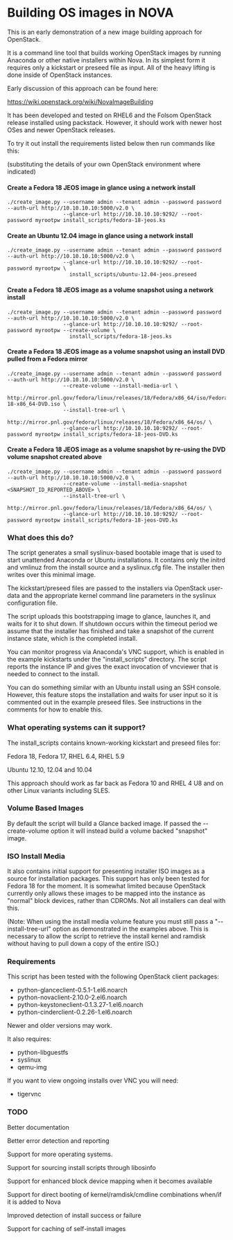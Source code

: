 Building OS images in NOVA
==========================

This is an early demonstration of a new image building approach for OpenStack.

It is a command line tool that builds working OpenStack images by
running Anaconda or other native installers within Nova.  In its simplest form 
it requires only a kickstart or preseed file as input.  All of the heavy lifting
is done inside of OpenStack instances.

Early discussion of this approach can be found here:

https://wiki.openstack.org/wiki/NovaImageBuilding

It has been developed and tested on RHEL6 and the Folsom OpenStack release installed
using packstack.  However, it should work with newer host OSes and newer OpenStack releases.

To try it out install the requirements listed below then run commands like this:

(substituting the details of your own OpenStack environment where indicated)


#### Create a Fedora 18 JEOS image in glance using a network install

    ./create_image.py --username admin --tenant admin --password password --auth-url http://10.10.10.10:5000/v2.0 \
                      --glance-url http://10.10.10.10:9292/ --root-password myrootpw install_scripts/fedora-18-jeos.ks

#### Create an Ubuntu 12.04 image in glance using a network install

    ./create_image.py --username admin --tenant admin --password password --auth-url http://10.10.10.10:5000/v2.0 \
                      --glance-url http://10.10.10.10:9292/ --root-password myrootpw \
                        install_scripts/ubuntu-12.04-jeos.preseed

#### Create a Fedora 18 JEOS image as a volume snapshot using a network install

    ./create_image.py --username admin --tenant admin --password password --auth-url http://10.10.10.10:5000/v2.0 \
                      --glance-url http://10.10.10.10:9292/ --root-password myrootpw --create-volume \
                        install_scripts/fedora-18-jeos.ks

#### Create a Fedora 18 JEOS image as a volume snapshot using an install DVD pulled from a Fedora mirror

    ./create_image.py --username admin --tenant admin --password password --auth-url http://10.10.10.10:5000/v2.0 \
                      --create-volume --install-media-url \
                        http://mirror.pnl.gov/fedora/linux/releases/18/Fedora/x86_64/iso/Fedora-18-x86_64-DVD.iso \
                      --install-tree-url \
                        http://mirror.pnl.gov/fedora/linux/releases/18/Fedora/x86_64/os/ \
                      --glance-url http://10.10.10.10:9292/ --root-password myrootpw install_scripts/fedora-18-jeos-DVD.ks

#### Create a Fedora 18 JEOS image as a volume snapshot by re-using the DVD volume snapshot created above

    ./create_image.py --username admin --tenant admin --password password --auth-url http://10.10.10.10:5000/v2.0 \
                      --create-volume --install-media-snapshot <SNAPSHOT_ID_REPORTED_ABOVE> \
                      --install-tree-url \
                        http://mirror.pnl.gov/fedora/linux/releases/18/Fedora/x86_64/os/ \
                      --glance-url http://10.10.10.10:9292/ --root-password myrootpw install_scripts/fedora-18-jeos-DVD.ks


### What does this do?

The script generates a small syslinux-based bootable image that is used
to start unattended Anaconda or Ubuntu installations.  It contains only 
the initrd and vmlinuz from the install source and a syslinux.cfg file.
The installer then writes over this minimal image.

The kickstart/preseed files are passed to the installers via OpenStack 
user-data and the appropriate kernel command line parameters in the 
syslinux configuration file.

The script uploads this bootstrapping image to glance, launches it, and
waits for it to shut down.  If shutdown occurs within the timeout period
we assume that the installer has finished and take a snapshot of the current
instance state, which is the completed install.

You can monitor progress via Anaconda's VNC support, which is enabled
in the example kickstarts under the "install_scripts" directory. The 
script reports the instance IP and gives the exact invocation of 
vncviewer that is needed to connect to the install.

You can do something similar with an Ubuntu install using an SSH console.
However, this feature stops the installation and waits for user input so
it is commented out in the example preseed files.  See instructions in
the comments for how to enable this.


### What operating systems can it support?

The install_scripts contains known-working kickstart and preseed files for:

Fedora 18, Fedora 17, RHEL 6.4, RHEL 5.9

Ubuntu 12.10, 12.04 and 10.04

This approach should work as far back as Fedora 10 and RHEL 4 U8 and on
other Linux variants including SLES.


### Volume Based Images

By default the script will build a Glance backed image.  If passed the
--create-volume option it will instead build a volume backed "snapshot"
image.


### ISO Install Media

It also contains initial support for presenting installer ISO images as
a source for installation packages.  This support has only been tested for
Fedora 18 for the moment.  It is somewhat limited because OpenStack currently
only allows these images to be mapped into the instance as "normal"
block devices, rather than CDROMs.  Not all installers can deal with this.

(Note: When using the install media volume feature you must still pass
a "--install-tree-url" option as demonstrated in the examples above.  This
is necessary to allow the script to retrieve the install kernel and ramdisk
without having to pull down a copy of the entire ISO.)

### Requirements

This script has been tested with the following OpenStack client packages:

* python-glanceclient-0.5.1-1.el6.noarch
* python-novaclient-2.10.0-2.el6.noarch
* python-keystoneclient-0.1.3.27-1.el6.noarch
* python-cinderclient-0.2.26-1.el6.noarch

Newer and older versions may work.

It also requires:

* python-libguestfs
* syslinux
* qemu-img

If you want to view ongoing installs over VNC you will need:

* tigervnc


### TODO

Better documentation

Better error detection and reporting

Support for more operating systems.

Support for sourcing install scripts through libosinfo

Support for enhanced block device mapping when it becomes available

Support for direct booting of kernel/ramdisk/cmdline combinations when/if it is added to Nova

Improved detection of install success or failure

Support for caching of self-install images




